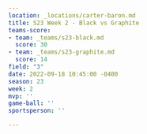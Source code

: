```yaml
---
location: _locations/carter-baron.md
title: S23 Week 2 - Black vs Graphite
teams-score:
- team: _teams/s23-black.md
  score: 30
- team: _teams/s23-graphite.md
  score: 14
field: "3"
date: 2022-09-18 10:45:00 -0400
season: 23
week: 2
mvp: ''
game-ball: ''
sportsperson: ''

---
```

